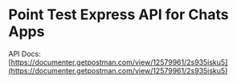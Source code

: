 # Point Test Express API for Chats Apps

API Docs: [https://documenter.getpostman.com/view/12579961/2s935isku5](https://documenter.getpostman.com/view/12579961/2s935isku5)

